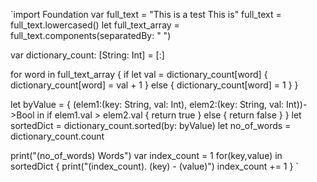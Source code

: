 `import Foundation
var full_text = "This is a test This is"
full_text = full_text.lowercased()
let full_text_array = full_text.components(separatedBy: " ")

var dictionary_count: [String: Int] = [:]

for word in full_text_array {
  if  let val = dictionary_count[word] {
    dictionary_count[word] = val + 1
  }
  else {
    dictionary_count[word] = 1
  }
}

let byValue = {
  (elem1:(key: String, val: Int), elem2:(key: String, val: Int))->Bool in
  if elem1.val > elem2.val {
    return true
  } else {
    return false
  }
}
let sortedDict = dictionary_count.sorted(by: byValue)
 let no_of_words = dictionary_count.count

print("\(no_of_words) Words")
var index_count = 1
for(key,value) in sortedDict {
  print("\(index_count). \(key) - \(value)")
  index_count += 1
}
`
